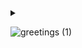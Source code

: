 <details close>
<summary>
  
![greetings (1)](https://user-images.githubusercontent.com/109401839/212478916-224c7588-ae9d-41bf-ad0f-228ab2e0d110.gif)

</summary>
<h3>I'm Daja, an IT Professional and aspiring Cloud Engineer :cloud:<h3>

<h2>:computer:Information Technology Projects:</h2>
  
<b>osTicket (Help Desk Ticketing System)</b>
  - [osTicket: Prerequisites and Installation](https://github.com/dajat/osticket-prereqsw=1)
  - [osTicket: Post-Installation Configuration](https://github.com/dajat/post-install-configw=1)
  - [osTicket: Ticket Lifecycle Examples](https://github.com/dajat/ticket-lifecyclew=1)

<b>Microsoft Azure</b>
  - [Configuring Active Directory within Azure Virtual Machines](https://github.com/dajat/configure-ad)
  - [Understanding DNS in Domain Controller](https://github.com/dajat/DNS-Azure)
  - [Network File Shares and Permissions](https://github.com/dajat/network-file-share)
  - [Windows Server Updates](https://github.com/dajat/ws-updates)
  - [Group Policy Management](https://github.com/dajat/gp-policy)
  - [Network Security Groups (NSGs) and Inspecting Network Protocols](https://github.com/dajat/nsg-protocols)
  - [Virtual Private Networks](https://github.com/dajat/vpn-discover)
  
  <b>Virtualization</b>
  - [Installing Hyper-V](https://github.com/dajat/hyper-v-demo)

